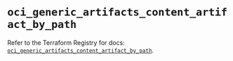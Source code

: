 # `oci_generic_artifacts_content_artifact_by_path`

Refer to the Terraform Registry for docs: [`oci_generic_artifacts_content_artifact_by_path`](https://registry.terraform.io/providers/oracle/oci/7.19.0/docs/resources/generic_artifacts_content_artifact_by_path).

